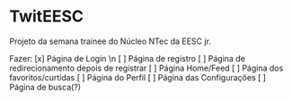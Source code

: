 # TwitEESC
Projeto da semana trainee do Núcleo NTec da EESC jr.

Fazer:
[x] Página de Login \n
[ ] Página de registro
[ ] Página de redirecionamento depois de registrar
[ ] Página Home/Feed
[ ] Página dos favoritos/curtidas
[ ] Página do Perfil
[ ] Página das Configurações
[ ] Página de busca(?)

